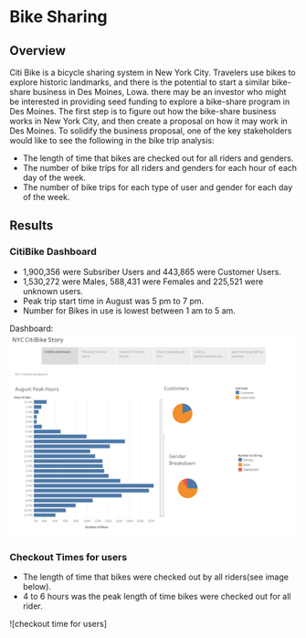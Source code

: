 # Bike Sharing

## Overview 

Citi Bike is a bicycle sharing system in New York City. Travelers use bikes to explore historic landmarks, and there is the potential to start a similar bike-share business in Des Moines, Lowa. there may be an investor who might be interested in providing seed funding to explore a bike-share program in Des Moines. The first step is to figure out how the bike-share business works in New York City, and then create a proposal on how it may work in Des Moines. To solidify the business proposal, one of the key stakeholders would like to see the following in the bike trip analysis:

* The length of time that bikes are checked out for all riders and genders.
* The number of bike trips for all riders and genders for each hour of each day of the week.
* The number of bike trips for each type of user and gender for each day of the week.
    
## Results
    
### CitiBike Dashboard
* 1,900,356 were Subsriber Users and 443,865 were Customer Users.
* 1,530,272 were Males, 588,431 were Females and 225,521 were unknown users.
* Peak trip start time in August was 5 pm to 7 pm.
* Number for Bikes in use is lowest between 1 am to 5 am.

Dashboard:
![Citibike Dashboard](https://github.com/k2handa/bikesharing/blob/master/Tableau%20Story/Citibike%20Dashboard.png)

### Checkout Times for users

* The length of time that bikes were checked out by all riders(see image below).
* 4 to 6 hours was the peak length of time bikes were checked out for all rider.

![checkout time for users]
